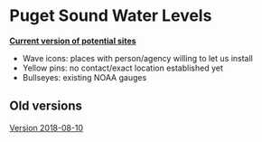 # Puget Sound Water Levels

**[Current version of potential sites](20180906135725-63114-map.html)**

* Wave icons: places with person/agency willing to let us install 
* Yellow pins: no contact/exact location established yet
* Bullseyes: existing NOAA gauges

## Old versions

[Version 2018-08-10](20180810154917-15070-map.html)